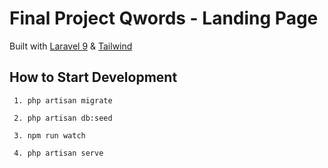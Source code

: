 # Final Project Qwords - Landing Page

Built with [Laravel 9](https://laravel.com/) & [Tailwind](https://tailwindcss.com/)
## How to Start Development

``` 
 1. php artisan migrate 
```

``` 
 2. php artisan db:seed
```

``` 
 3. npm run watch
```

``` 
 4. php artisan serve 
```